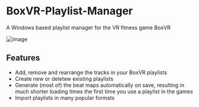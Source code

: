 # BoxVR-Playlist-Manager
A Windows based playlist manager for the VR fitness game BoxVR

![image](https://user-images.githubusercontent.com/1590066/48589823-12a2d580-e935-11e8-8f90-dc5db9290b9f.png)

## Features
- Add, remove and rearrange the tracks in your BoxVR playlists
- Create new or deletew existing playlists
- Generate (most of) the beat maps automatically on save, resulting in much shorter loading times the first time you use a playlist in the games
- Import playlists in many popular formats
